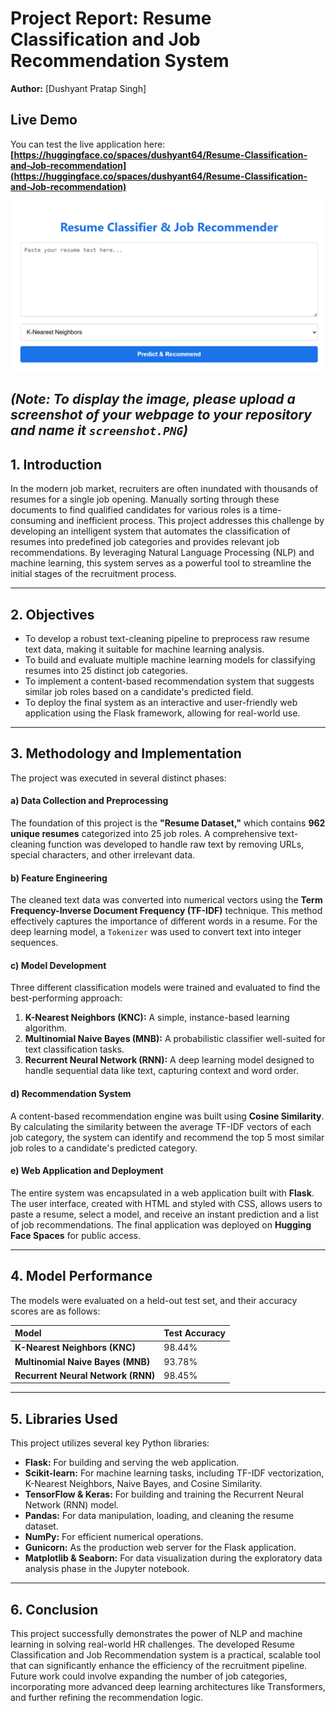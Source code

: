 # Project Report: Resume Classification and Job Recommendation System

**Author:** [Dushyant Pratap Singh]

## Live Demo

You can test the live application here:
**[https://huggingface.co/spaces/dushyant64/Resume-Classification-and-Job-recommendation](https://huggingface.co/spaces/dushyant64/Resume-Classification-and-Job-recommendation)**

![Application Screenshot](screenshot.PNG)

*(Note: To display the image, please upload a screenshot of your webpage to your repository and name it `screenshot.PNG`)*
---

## 1. Introduction

In the modern job market, recruiters are often inundated with thousands of resumes for a single job opening. Manually sorting through these documents to find qualified candidates for various roles is a time-consuming and inefficient process. This project addresses this challenge by developing an intelligent system that automates the classification of resumes into predefined job categories and provides relevant job recommendations. By leveraging Natural Language Processing (NLP) and machine learning, this system serves as a powerful tool to streamline the initial stages of the recruitment process.

---

## 2. Objectives

-   To develop a robust text-cleaning pipeline to preprocess raw resume text data, making it suitable for machine learning analysis.
-   To build and evaluate multiple machine learning models for classifying resumes into 25 distinct job categories.
-   To implement a content-based recommendation system that suggests similar job roles based on a candidate's predicted field.
-   To deploy the final system as an interactive and user-friendly web application using the Flask framework, allowing for real-world use.

---

## 3. Methodology and Implementation

The project was executed in several distinct phases:

#### a) Data Collection and Preprocessing
The foundation of this project is the **"Resume Dataset,"** which contains **962 unique resumes** categorized into 25 job roles. A comprehensive text-cleaning function was developed to handle raw text by removing URLs, special characters, and other irrelevant data.

#### b) Feature Engineering
The cleaned text data was converted into numerical vectors using the **Term Frequency-Inverse Document Frequency (TF-IDF)** technique. This method effectively captures the importance of different words in a resume. For the deep learning model, a `Tokenizer` was used to convert text into integer sequences.

#### c) Model Development
Three different classification models were trained and evaluated to find the best-performing approach:
1.  **K-Nearest Neighbors (KNC):** A simple, instance-based learning algorithm.
2.  **Multinomial Naive Bayes (MNB):** A probabilistic classifier well-suited for text classification tasks.
3.  **Recurrent Neural Network (RNN):** A deep learning model designed to handle sequential data like text, capturing context and word order.

#### d) Recommendation System
A content-based recommendation engine was built using **Cosine Similarity**. By calculating the similarity between the average TF-IDF vectors of each job category, the system can identify and recommend the top 5 most similar job roles to a candidate's predicted category.

#### e) Web Application and Deployment
The entire system was encapsulated in a web application built with **Flask**. The user interface, created with HTML and styled with CSS, allows users to paste a resume, select a model, and receive an instant prediction and a list of job recommendations. The final application was deployed on **Hugging Face Spaces** for public access.

---

## 4. Model Performance

The models were evaluated on a held-out test set, and their accuracy scores are as follows:

| Model | Test Accuracy |
| :--- | :--- |
| **K-Nearest Neighbors (KNC)** | 98.44% |
| **Multinomial Naive Bayes (MNB)** | 93.78% |
| **Recurrent Neural Network (RNN)**| 98.45% |

---

## 5. Libraries Used

This project utilizes several key Python libraries:

-   **Flask:** For building and serving the web application.
-   **Scikit-learn:** For machine learning tasks, including TF-IDF vectorization, K-Nearest Neighbors, Naive Bayes, and Cosine Similarity.
-   **TensorFlow & Keras:** For building and training the Recurrent Neural Network (RNN) model.
-   **Pandas:** For data manipulation, loading, and cleaning the resume dataset.
-   **NumPy:** For efficient numerical operations.
-   **Gunicorn:** As the production web server for the Flask application.
-   **Matplotlib & Seaborn:** For data visualization during the exploratory data analysis phase in the Jupyter notebook.

---

## 6. Conclusion

This project successfully demonstrates the power of NLP and machine learning in solving real-world HR challenges. The developed Resume Classification and Job Recommendation system is a practical, scalable tool that can significantly enhance the efficiency of the recruitment pipeline. Future work could involve expanding the number of job categories, incorporating more advanced deep learning architectures like Transformers, and further refining the recommendation logic.

